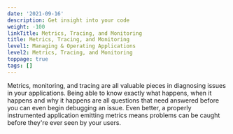```yaml
---
date: '2021-09-16'
description: Get insight into your code
weight: -100
linkTitle: Metrics, Tracing, and Monitoring
title: Metrics, Tracing, and Monitoring
level1: Managing & Operating Applications
level2: Metrics, Tracing, and Monitoring
toppage: true
tags: []
---
```


Metrics, monitoring, and tracing are all valuable pieces in diagnosing issues in your applications. Being able to know exactly what happens, when it happens and why it happens are all questions that need answered before you can even begin debugging an issue. Even better, a properly instrumented application emitting metrics means problems can be caught before they're ever seen by your users.